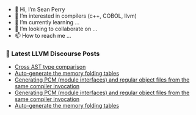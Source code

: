 - 👋 Hi, I’m Sean Perry
- 👀 I’m interested in compilers (c++, COBOL, llvm)
- 🌱 I’m currently learning ...
- 💞️ I’m looking to collaborate on ...
- 📫 How to reach me ...

<!---
s66perry/s66perry is a ✨ special ✨ repository because its `README.md` (this file) appears on your GitHub profile.
You can click the Preview link to take a look at your changes.
--->
### 📕 Latest LLVM Discourse Posts

<!-- DISCOURSE-LLVM:START -->
- [Cross AST type comparison](https://discourse.llvm.org/t/cross-ast-type-comparison/65938#post_1)
- [Auto-generate the memory folding tables](https://discourse.llvm.org/t/auto-generate-the-memory-folding-tables/61100?page=2#post_21)
- [Generating PCM &lpar;module interfaces&rpar; and regular object files from the same compiler invocation](https://discourse.llvm.org/t/generating-pcm-module-interfaces-and-regular-object-files-from-the-same-compiler-invocation/65918#post_9)
- [Generating PCM &lpar;module interfaces&rpar; and regular object files from the same compiler invocation](https://discourse.llvm.org/t/generating-pcm-module-interfaces-and-regular-object-files-from-the-same-compiler-invocation/65918#post_8)
- [Auto-generate the memory folding tables](https://discourse.llvm.org/t/auto-generate-the-memory-folding-tables/61100#post_20)
<!-- DISCOURSE-LLVM:END -->
